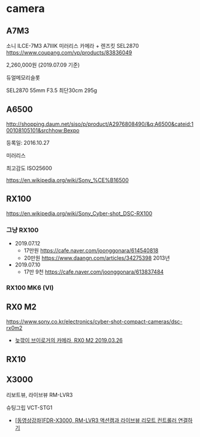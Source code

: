 # camera

## A7M3
소니 ILCE-7M3 A7ⅢK 미러리스 카메라 + 렌즈킷 SEL2870
https://www.coupang.com/vp/products/83836049

2,260,000원 (2019.07.09 기준)

듀얼메모리슬롯


SEL2870 55mm F3.5 최단30cm
295g


## A6500
http://shopping.daum.net/siso/p/product/A2976808490/&q:A6500&cateid:100108105101&srchhow:Bexpo

등록일: 2016.10.27

미러리스

최고감도 ISO25600

https://en.wikipedia.org/wiki/Sony_%CE%B16500


## RX100
https://en.wikipedia.org/wiki/Sony_Cyber-shot_DSC-RX100

### 그냥 RX100
* 2019.07.12
  * 17만원 https://cafe.naver.com/joonggonara/614540818
  * 20만원 https://www.daangn.com/articles/34275398 2013년
* 2019.07.10
  * 17만 9천 https://cafe.naver.com/joonggonara/613837484

### RX100 MK6 (VI)

## RX0 M2
https://www.sony.co.kr/electronics/cyber-shot-compact-cameras/dsc-rx0m2


* [늦깎이 브이로거의 카메라, RX0 M2 2019.03.26](http://the-edit.co.kr/20450)

## RX10


## X3000

리보트뷰, 라이브뷰 RM-LVR3

슈팅그립 VCT-STG1

* [[동영상강좌]FDR-X3000, RM-LVR3 액션캠과 라이브뷰 리모트 컨트롤러 연결하기](https://www.sony.co.kr/electronics/support/action-cam-fdr-x-series/fdr-x3000/articles/00202528)